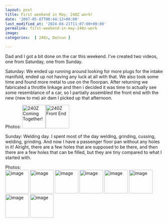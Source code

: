 ```yaml
---
layout: post
title: First weekend in May, 240Z work!
date: '2007-05-07T00:44:12+00:00'
last_modified_at: '2024-04-21T11:07:00+00:00'
permalink: first-weekend-in-may-240z-work
image: 
categories:  [ 240z, Datsun ]

---
```

Dad and I got a bit done on the car this weekend. I've created two videos, one from Saturday, one from Sunday.

Saturday: We ended up running around looking for more plugs for the intake manifold, ended up not having any luck at all with that. We also took some time and found more metal to use on the floorpan. After returning we fabricated a throttle linkage and then i decided it was time to actually see some resemblance of a car, so I partially assembled the front end with the new (new to me) air dam I picked up that afternoon.

Photos: <a style="text-decoration: none"  href="https://www.flickr.com/photos/chammond/486059431/in/pool-341731@N21"><img height="75" alt="240Z Coming Together!" border="0" src="https://farm1.static.flickr.com/229/486059431_ae3b590d3a_m.jpg" /></a><a style="text-decoration: none"  href="https://www.flickr.com/photos/chammond/486058899/in/pool-341731@N21"><img height="75" alt="240Z Front End" border="0" src="https://farm1.static.flickr.com/219/486058899_38c463767d_m.jpg" /> </a>

Sunday: Welding day. I spent most of the day welding, grinding, cussing, welding, grinding. And now I have a passenger floor pan without any holes in it! Alright, there are a few holes that are supposed to be there, and then there are a few holes that can be filled, but they are tiny compared to what I started with.


Photos: <br />  <a style="text-decoration: none"  href="https://www.flickr.com/photos/chammond/487409589/in/pool-341731@N21"><img height="75" alt="image" border="0" src="https://farm1.static.flickr.com/201/487409589_10bfa56f62_m.jpg" /> </a><a style="text-decoration: none"  href="https://www.flickr.com/photos/chammond/487408969/in/pool-341731@N21"><img height="75" alt="image" border="0" src="https://farm1.static.flickr.com/227/487408969_25592228dc_m.jpg" /> </a><a style="text-decoration: none"  href="https://www.flickr.com/photos/chammond/487408169/in/pool-341731@N21"><img height="75" alt="image" border="0" src="https://farm1.static.flickr.com/218/487408169_d3d6b6e962_m.jpg" /> </a><a style="text-decoration: none"  href="https://www.flickr.com/photos/chammond/487407173/in/pool-341731@N21"><img height="75" alt="image" border="0" src="https://farm1.static.flickr.com/201/487407173_1945d8e56a_m.jpg" /> </a><a style="text-decoration: none"  href="https://www.flickr.com/photos/chammond/487405875/in/pool-341731@N21"><img height="75" alt="image" border="0" src="https://farm1.static.flickr.com/193/487405875_105d0461a5_m.jpg" /> </a><a style="text-decoration: none"  href="https://www.flickr.com/photos/chammond/487403873/in/pool-341731@N21"><img height="75" alt="image" border="0" src="https://farm1.static.flickr.com/226/487403873_e887af4a52_m.jpg" /> </a><a style="text-decoration: none"  href="https://www.flickr.com/photos/chammond/487374606/in/pool-341731@N21"><img height="75" alt="image" border="0" src="https://farm1.static.flickr.com/209/487374606_db9a6b36d3_m.jpg" /> </a><a style="text-decoration: none"  href="https://www.flickr.com/photos/chammond/487372484/in/pool-341731@N21"><img height="75" alt="image" border="0" src="https://farm1.static.flickr.com/190/487372484_fecd8e6b66_m.jpg" /></a>

